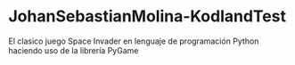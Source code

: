 # JohanSebastianMolina-KodlandTest
El clasico juego Space Invader en lenguaje de programación Python haciendo uso de la librería PyGame

